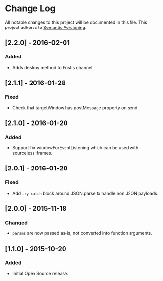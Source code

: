 # Change Log
All notable changes to this project will be documented in this file.
This project adheres to [Semantic Versioning](http://semver.org/).

## [2.2.0] - 2016-02-01
### Added
- Adds destroy method to Postis channel

## [2.1.1] - 2016-01-28
### Fixed
- Check that targetWindow has postMessage property on send

## [2.1.0] - 2016-01-20
### Added
- Support for windowForEventListening which can be used with sourceless iframes.

## [2.0.1] - 2016-01-20
### Fixed
- Add `try catch` block around JSON.parse to handle non JSON payloads.

## [2.0.0] - 2015-11-18
### Changed
- `params` are now passed as-is, not converted into function arguments.

## [1.1.0] - 2015-10-20
### Added
- Initial Open Source release.
